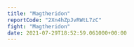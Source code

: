 ```yaml
---
title: "Magtheridon"
reportCode: "2Xn4hZpJvRWtL7zC"
fight: "Magtheridon"
date: 2021-07-29T18:52:59.061000+00:00
---
```

